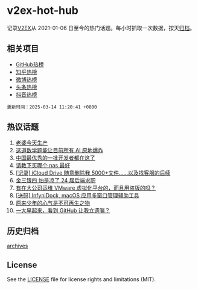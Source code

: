 # v2ex-hot-hub

 记录[V2EX](https://www.v2ex.com/)从 2021-01-06 日至今的热门话题。每小时抓取一次数据，按天[归档](archives)。
 
 ## 相关项目

- [GitHub热榜](https://github.com/snaildev/github-hot-hub)
- [知乎热榜](https://github.com/snaildev/zhihu-hot-hub)
- [微博热榜](https://github.com/snaildev/weibo-hot-hub)
- [头条热榜](https://github.com/snaildev/toutiao-hot-hub)
- [抖音热榜](https://github.com/snaildev/douyin-hot-hub)


 `更新时间：2025-03-14 11:20:41 +0800`

## 热议话题

1. [老婆今天生产](https://www.v2ex.com/t/1118101)
1. [这道数学题能让目前所有 AI 原地爆炸](https://www.v2ex.com/t/1118105)
1. [中国最优秀的一批开发者都在这了](https://www.v2ex.com/t/1118175)
1. [请教下买哪个 nas 最好](https://www.v2ex.com/t/1118189)
1. [[记录] iCloud Drive 随意删除我 5000+文件……以及找客服的后续](https://www.v2ex.com/t/1118248)
1. [金三银四 怕是凉了 24 届后端求职](https://www.v2ex.com/t/1118092)
1. [有在大公司运维 VMware 虚拟化平台的，而且用盗版的吗？](https://www.v2ex.com/t/1118127)
1. [[送码] InfyniDock, macOS 应用多窗口管理辅助工具](https://www.v2ex.com/t/1118106)
1. [原来少年的心气是不可再生之物](https://www.v2ex.com/t/1118116)
1. [一大早起来，看到 GitHub 让我立遗嘱？](https://www.v2ex.com/t/1118312)

## 历史归档

[archives](archives)

## License

See the [LICENSE](LICENSE) file for license rights and limitations (MIT).
